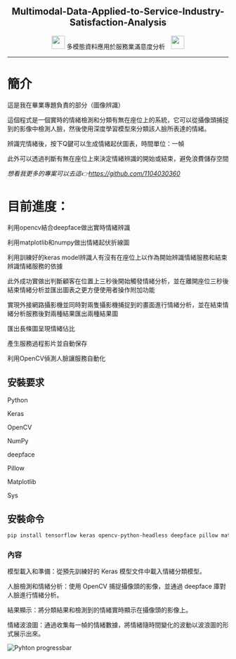 <p align="center">
 <h2 align="center">Multimodal-Data-Applied-to-Service-Industry-Satisfaction-Analysis</h2>
 <p align="center"><img style="margin-bottom:-10px; height: 30px; width:30px;  " src="https://readme-components.vercel.app/api?component=logo&logo=react&fill=linear-gradient%2862deg%2C%20%238EC5FC%200%25%2C%20%23E0C3FC%20100%25%29%3B%0A&text=false&animation=spin"/>
 多模態資料應用於服務業滿意度分析
<img style="margin-bottom:-10px; height: 30px; width:30px;  margin-left: 10px;" src="https://readme-components.vercel.app/api?component=logo&logo=react&fill=linear-gradient%2862deg%2C%20%238EC5FC%200%25%2C%20%23E0C3FC%20100%25%29%3B%0A&text=false&animation=spin"/></p>
</p>
<hr>

#  簡介
這是我在畢業專題負責的部分（圖像辨識）

這個程式是一個實時的情緒檢測和分類有無在座位上的系統，它可以從攝像頭捕捉到的影像中檢測人臉，然後使用深度學習模型來分類該人臉所表達的情緒。

辨識完情緒後，按下Q鍵可以生成情緒起伏圖表，時間單位：一幀

此外可以透過判斷有無在座位上來決定情緒辨識的開始或結束，避免浪費儲存空間

*想看我更多的專案可以去這👉https://github.com/1104030360*

# 目前進度：

利用opencv結合deepface做出實時情緒辨識

利用matplotlib和numpy做出情緒起伏折線圖

利用訓練好的keras model辨識人有沒有在座位上以作為開始辨識情緒服務和結束辨識情緒服務的依據

此外成功實做出判斷顧客在位置上三秒後開始觸發情緒分析，並在離開座位三秒後結束情緒分析並匯出圖表之更方便使用者操作附加功能

實現外接網路攝影機並同時對兩隻攝影機捕捉到的畫面進行情緒分析，並在結束情緒分析服務後對兩種結果匯出兩種結果圖

匯出長條圖呈現情緒佔比

產生服務過程影片並自動保存

利用OpenCV偵測人臉讓服務自動化

## 安裝要求
Python 

Keras

OpenCV

NumPy

deepface

Pillow

Matplotlib

Sys

## 安裝命令

```sh
pip install tensorflow keras opencv-python-headless deepface pillow matplotlib numpy
```

### 內容
模型載入和準備：從預先訓練好的 Keras 模型文件中載入情緒分類模型。

人臉檢測和情緒分析：使用 OpenCV 捕捉攝像頭的影像，並通過 deepface 庫對人臉進行情緒分析。

結果顯示：將分類結果和檢測到的情緒實時顯示在攝像頭的影像上。

情緒波浪圖：通過收集每一幀的情緒數據，將情緒隨時間變化的波動以波浪圖的形式展示出來。


![Pyhton progressbar](https://readme-components.vercel.app/api?component=linearprogress&value=100&skill=Python&fill=linear-gradient%2862deg%2C%20%238EC5FC%200%25%2C%20%23E0C3FC%20100%25%29%3B%0A)


